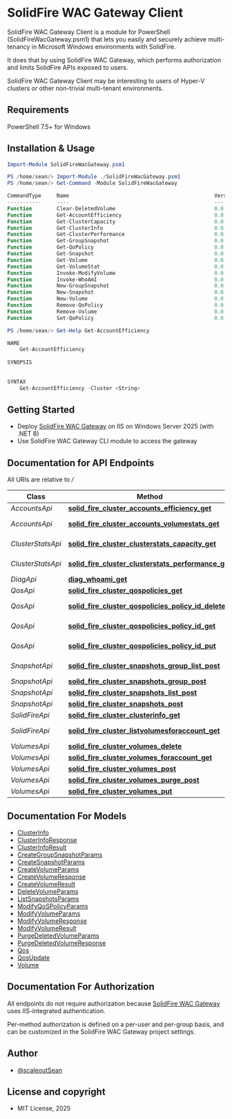 # SolidFire WAC Gateway Client

SolidFire WAC Gateway Client is a module for PowerShell (SolidFireWacGateway.psm1) that lets you easily and securely achieve multi-tenancy in Microsoft Windows environments with SolidFire.

It does that by using SolidFire WAC Gateway, which performs authorization and limits SolidFire APIs exposed to users.

SolidFire WAC Gateway Client may be interesting to users of Hyper-V clusters or other non-trivial multi-tenant environments.

## Requirements

PowerShell 7.5+ for Windows

## Installation & Usage

```ps1
Import-Module SolidFireWacGateway.psm1
```

```ps1
PS /home/sean/> Import-Module ./SolidFireWacGateway.psm1
PS /home/sean/> Get-Command -Module SolidFireWacGateway     

CommandType     Name                                               Version    Source
-----------     ----                                               -------    ------
Function        Clear-DeletedVolume                                0.0        SolidFireWacGateway
Function        Get-AccountEfficiency                              0.0        SolidFireWacGateway
Function        Get-ClusterCapacity                                0.0        SolidFireWacGateway
Function        Get-ClusterInfo                                    0.0        SolidFireWacGateway
Function        Get-ClusterPerformance                             0.0        SolidFireWacGateway
Function        Get-GroupSnapshot                                  0.0        SolidFireWacGateway
Function        Get-QoPolicy                                       0.0        SolidFireWacGateway
Function        Get-Snapshot                                       0.0        SolidFireWacGateway
Function        Get-Volume                                         0.0        SolidFireWacGateway
Function        Get-VolumeStat                                     0.0        SolidFireWacGateway
Function        Invoke-ModifyVolume                                0.0        SolidFireWacGateway
Function        Invoke-WhoAmI                                      0.0        SolidFireWacGateway
Function        New-GroupSnapshot                                  0.0        SolidFireWacGateway
Function        New-Snapshot                                       0.0        SolidFireWacGateway
Function        New-Volume                                         0.0        SolidFireWacGateway
Function        Remove-QoPolicy                                    0.0        SolidFireWacGateway
Function        Remove-Volume                                      0.0        SolidFireWacGateway
Function        Set-QoPolicy                                       0.0        SolidFireWacGateway

PS /home/sean/> Get-Help Get-AccountEfficiency         

NAME
    Get-AccountEfficiency
    
SYNOPSIS
    
    
SYNTAX
    Get-AccountEfficiency -Cluster <String>

```

## Getting Started

- Deploy [SolidFire WAC Gateway](https://github.com/scaleoutsean/solidfire-wac-gateway) on IIS on Windows Server 2025 (with .NET 8)
- Use SolidFire WAC Gateway CLI module to access the gateway 

## Documentation for API Endpoints

All URIs are relative to */*

Class | Method | HTTP request | Description
------------ | ------------- | ------------- | -------------
*AccountsApi* | [**solid_fire_cluster_accounts_efficiency_get**](docs/AccountsApi.md#solid_fire_cluster_accounts_efficiency_get) | **GET** /SolidFire/{cluster}/accounts/efficiency | 
*AccountsApi* | [**solid_fire_cluster_accounts_volumestats_get**](docs/AccountsApi.md#solid_fire_cluster_accounts_volumestats_get) | **GET** /SolidFire/{cluster}/accounts/volumestats | 
*ClusterStatsApi* | [**solid_fire_cluster_clusterstats_capacity_get**](docs/ClusterStatsApi.md#solid_fire_cluster_clusterstats_capacity_get) | **GET** /SolidFire/{cluster}/clusterstats/capacity | 
*ClusterStatsApi* | [**solid_fire_cluster_clusterstats_performance_get**](docs/ClusterStatsApi.md#solid_fire_cluster_clusterstats_performance_get) | **GET** /SolidFire/{cluster}/clusterstats/performance | 
*DiagApi* | [**diag_whoami_get**](docs/DiagApi.md#diag_whoami_get) | **GET** /Diag/whoami | 
*QosApi* | [**solid_fire_cluster_qospolicies_get**](docs/QosApi.md#solid_fire_cluster_qospolicies_get) | **GET** /SolidFire/{cluster}/qospolicies | 
*QosApi* | [**solid_fire_cluster_qospolicies_policy_id_delete**](docs/QosApi.md#solid_fire_cluster_qospolicies_policy_id_delete) | **DELETE** /SolidFire/{cluster}/qospolicies/{policyID} | 
*QosApi* | [**solid_fire_cluster_qospolicies_policy_id_get**](docs/QosApi.md#solid_fire_cluster_qospolicies_policy_id_get) | **GET** /SolidFire/{cluster}/qospolicies/{policyID} | 
*QosApi* | [**solid_fire_cluster_qospolicies_policy_id_put**](docs/QosApi.md#solid_fire_cluster_qospolicies_policy_id_put) | **PUT** /SolidFire/{cluster}/qospolicies/{policyID} | 
*SnapshotApi* | [**solid_fire_cluster_snapshots_group_list_post**](docs/SnapshotApi.md#solid_fire_cluster_snapshots_group_list_post) | **POST** /SolidFire/{cluster}/snapshots/group/list | 
*SnapshotApi* | [**solid_fire_cluster_snapshots_group_post**](docs/SnapshotApi.md#solid_fire_cluster_snapshots_group_post) | **POST** /SolidFire/{cluster}/snapshots/group | 
*SnapshotApi* | [**solid_fire_cluster_snapshots_list_post**](docs/SnapshotApi.md#solid_fire_cluster_snapshots_list_post) | **POST** /SolidFire/{cluster}/snapshots/list | 
*SnapshotApi* | [**solid_fire_cluster_snapshots_post**](docs/SnapshotApi.md#solid_fire_cluster_snapshots_post) | **POST** /SolidFire/{cluster}/snapshots | 
*SolidFireApi* | [**solid_fire_cluster_clusterinfo_get**](docs/SolidFireApi.md#solid_fire_cluster_clusterinfo_get) | **GET** /SolidFire/{cluster}/clusterinfo | 
*SolidFireApi* | [**solid_fire_cluster_listvolumesforaccount_get**](docs/SolidFireApi.md#solid_fire_cluster_listvolumesforaccount_get) | **GET** /SolidFire/{cluster}/listvolumesforaccount | 
*VolumesApi* | [**solid_fire_cluster_volumes_delete**](docs/VolumesApi.md#solid_fire_cluster_volumes_delete) | **DELETE** /SolidFire/{cluster}/volumes | 
*VolumesApi* | [**solid_fire_cluster_volumes_foraccount_get**](docs/VolumesApi.md#solid_fire_cluster_volumes_foraccount_get) | **GET** /SolidFire/{cluster}/volumes/foraccount | 
*VolumesApi* | [**solid_fire_cluster_volumes_post**](docs/VolumesApi.md#solid_fire_cluster_volumes_post) | **POST** /SolidFire/{cluster}/volumes | 
*VolumesApi* | [**solid_fire_cluster_volumes_purge_post**](docs/VolumesApi.md#solid_fire_cluster_volumes_purge_post) | **POST** /SolidFire/{cluster}/volumes/purge | 
*VolumesApi* | [**solid_fire_cluster_volumes_put**](docs/VolumesApi.md#solid_fire_cluster_volumes_put) | **PUT** /SolidFire/{cluster}/volumes | 

## Documentation For Models

 - [ClusterInfo](docs/ClusterInfo.md)
 - [ClusterInfoResponse](docs/ClusterInfoResponse.md)
 - [ClusterInfoResult](docs/ClusterInfoResult.md)
 - [CreateGroupSnapshotParams](docs/CreateGroupSnapshotParams.md)
 - [CreateSnapshotParams](docs/CreateSnapshotParams.md)
 - [CreateVolumeParams](docs/CreateVolumeParams.md)
 - [CreateVolumeResponse](docs/CreateVolumeResponse.md)
 - [CreateVolumeResult](docs/CreateVolumeResult.md)
 - [DeleteVolumeParams](docs/DeleteVolumeParams.md)
 - [ListSnapshotsParams](docs/ListSnapshotsParams.md)
 - [ModifyQoSPolicyParams](docs/ModifyQoSPolicyParams.md)
 - [ModifyVolumeParams](docs/ModifyVolumeParams.md)
 - [ModifyVolumeResponse](docs/ModifyVolumeResponse.md)
 - [ModifyVolumeResult](docs/ModifyVolumeResult.md)
 - [PurgeDeletedVolumeParams](docs/PurgeDeletedVolumeParams.md)
 - [PurgeDeletedVolumeResponse](docs/PurgeDeletedVolumeResponse.md)
 - [Qos](docs/Qos.md)
 - [QosUpdate](docs/QosUpdate.md)
 - [Volume](docs/Volume.md)

## Documentation For Authorization

All endpoints do not require authorization because [SolidFire WAC Gateway](https://github.com/scaleoutsean/solidfire-wac-gateway) uses IIS-integrated authentication.

Per-method authorization is defined on a per-user and per-group basis, and can be customized in the SolidFire WAC Gateway project settings.

## Author

- [@scaleoutSean](https://scaleoutsean.github.io)

## License and copyright

- MIT License, 2025
